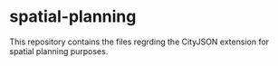 # spatial-planning
This repository contains the files regrding the CityJSON extension for spatial planning purposes.
